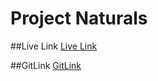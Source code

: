 # Project Naturals

##Live Link
[Live Link](https://naturals-project.netlify.app)

##GitLink
[GitLink](https://github.com/team-solvers-kpr/project-naturals)
